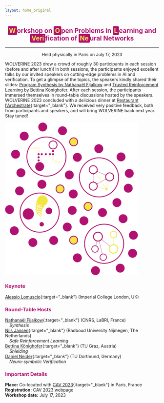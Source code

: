 ```yaml
---
layout: home_original
---
```


<div class="header">
	<h2>
	<center><span style="background:#b11170;color:#f3e343;border-radius: 0.25rem;padding: 0.125rem 0.25rem">W</span><span style="color:#b11170">orkshop on</span> <span style="background:#b11170;color:#f3e343;border-radius: 0.25rem;padding: 0.125rem 0.25rem">O</span><span style="color:#b11170">pen Problems in</span> <span style="background:#b11170;color:#f3e343;border-radius: 0.25rem;padding: 0.125rem 0.25rem">L</span><span style="color:#b11170">earning and</span> <span style="background:#b11170;color:#f3e343;border-radius: 0.25rem;padding: 0.125rem 0.25rem">Veri</span><span style="color:#b11170">fication of</span> <span style="background:#b11170;color:#f3e343;border-radius: 0.25rem;padding: 0.125rem 0.25rem">Ne</span><span style="color:#b11170">ural Networks</span></center>
	</h2>
	<hr class="small">
	<p><center>Held physically in Paris on July 17, 2023</center></p>
<!-- 	<span style="color:#b11170"><center><h3>Consider bringing a poster for the poster session!</h3></center></span> -->
</div>

WOLVERINE 2023 drew a crowd of roughly 30 participants in each session (before and after lunch)! In both sessions, the participants enjoyed excellent talks by our invited speakers on cutting-edge problems in AI and verification. To get a glimpse of the topics, the speakers kindly shared their slides: <a href="resources/Wolverine 1707_230717_072100.pdf">Program Synthesis by Nathanaël Fijalkow</a> and <a href="resources/Wolverine-InvitedTalk-2023.pdf">Trusted Reinforcement Learning by Bettina Könighofer</a>.
After each session, the participants immersed themselves in round-table discussions hosted by the speakers. WOLVERINE 2023 concluded with a delicious dinner at [Restaurant l'Archestrate](https://restaurant-archestrate-paris.fr/fr){:target="_blank"}.
We received very positive feedback, both from participants and speakers, and will bring WOLVERINE back next year. Stay tuned!

<div class="row">
<div class="col-md-6" markdown="1">

<img height="500px" class="center-block" src="resources/round_tables.png">

</div>
<div class="col-md-6" markdown="1">

### <span style="color:#b11170">Keynote</span>

[Alessio Lomuscio](https://www.imperial.ac.uk/people/a.lomuscio){:target="_blank"} (Imperial College London, UK)

### <span style="color:#b11170">Round-Table Hosts</span>

[Nathanaël Fijalkow](http://games-automata-play.com/){:target="_blank"} (CNRS, LaBRI, France)
<br />
&emsp;*Synthesis*
<br />
[Nils Jansen](https://njansen123.github.io/){:target="_blank"} (Radboud University Nijmegen, The Netherlands)
<br />
&emsp;*Safe Reinforcement Learning*
<br />
[Bettina Könighofer](https://www.iaik.tugraz.at/person/bettina-koenighofer/){:target="_blank"} (TU Graz, Austria)
<br />
&emsp;*Shielding*
<br />
[Daniel Neider](https://rc-trust.ai/neider/){:target="_blank"} (TU Dortmund, Germany)
<br />
&emsp;*Neuro-symbolic Verification*

### <span style="color:#b11170">Important Details</span>

**Place:** Co-located with [CAV 2023](http://www.i-cav.org/2023/){:target="_blank"} in Paris, France
<br />
**Registration:** [CAV 2023 webpage](https://cav2023.dakini-pco.com/)
<br />
**Workshop date:** July 17, 2023
